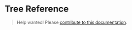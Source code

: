 <h1>Tree Reference</h1>

> Help wanted! Please [contribute to this documentation](https://github.com/jacebrowning/doorstop/edit/develop/docs/reference/tree.md).
